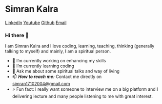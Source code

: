 # Simran Kalra

[LinkedIn](https://www.linkedin.com/in/simran-kalra-4423161b6/)
[Youtube](https://www.youtube.com/channel/UCJPZjYLPApIZokATpjj5HZg)
[Github](https://github.com/simranenggprojects)
[Email](simran17102004@gmail.com)

### Hi there 👋

I am Simran Kalra and I love coding, learning, teaching, thinking (generally talking to myself) and mainly, I am a spiritual person.

- 🔭 I’m currently working on enhancing my skills
- 🌱 I’m currently learning coding
- 💬 Ask me about some spiritual talks and way of living
- 📫 ***How to reach me:*** Contact me directly on simran17102004@gmail.com 
- ⚡ Fun fact: I really want someone to interview me on a big platform and I delivering lecture and many people listening to me with great interest.

